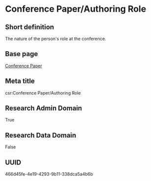 # Conference Paper/Authoring Role
## Short definition
The nature of the person's role at the conference.
## Base page
[Conference Paper](../../Objects/Conference%20Paper.md)
## Meta title
csr:Conference Paper/Authoring Role
## Research Admin Domain
True
## Research Data Domain
False
## UUID
466d45fe-4e19-4293-9b11-338dca5a4b6b
